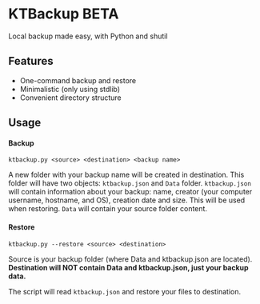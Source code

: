# KTBackup BETA
Local backup made easy, with Python and shutil

## Features
- One-command backup and restore
- Minimalistic (only using stdlib)
- Convenient directory structure

## Usage
#### Backup
```ktbackup.py <source> <destination> <backup name>```

A new folder with your backup name will be created in destination.
This folder will have two objects: `ktbackup.json` and `Data` folder.
`ktbackup.json` will contain information about your backup: name, creator (your computer username, hostname, and OS), creation date and size. This will be used when restoring.
`Data` will contain your source folder content.

#### Restore
```ktbackup.py --restore <source> <destination>```

Source is your backup folder (where Data and ktbackup.json are located).
**Destination will NOT contain Data and ktbackup.json, just your backup data.**

The script will read `ktbackup.json` and restore your files to destination.

